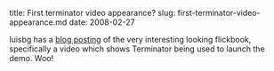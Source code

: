 title: First terminator video appearance?
slug: first-terminator-video-appearance.md
date: 2008-02-27


luisbg has a [blog posting](http://luisbg.blogalia.com/historias/55876) of the very interesting looking flickbook, specifically a video which shows Terminator being used to launch the demo.
Woo!